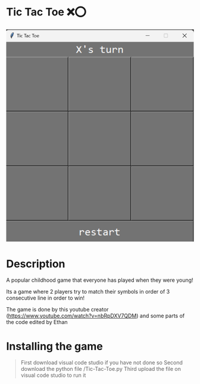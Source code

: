 # Tic Tac Toe ❌⭕
![Preview](/picture.png)

# Description
A popular childhood game that everyone has played when they were young!

Its a game where 2 players try to match their symbols in order of 3 consecutive line in order to win!

The game is done by this youtube creator (https://www.youtube.com/watch?v=nbRpDXV7QDM) and some parts of the code edited by Ethan

# Installing the game
> First download visual code studio if you have not done so
> Second download the python file /Tic-Tac-Toe.py
> Third upload the file on visual code studio to run it
